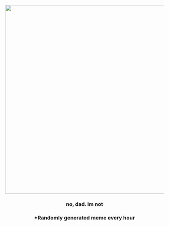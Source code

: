 <p align="center">
        <img src="https://i.redd.it/lomtlga4ig2a1.jpg" width="600" height="600">
        </p>
        <h3 align="center">no, dad. im not</h3>
        <h3 align="center">*Randomly generated meme every hour</h3>
    